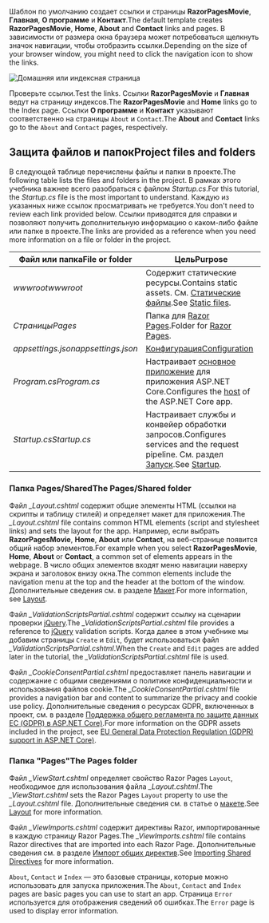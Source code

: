 <span data-ttu-id="7b3b4-101">Шаблон по умолчанию создает ссылки и страницы **RazorPagesMovie**, **Главная**, **О программе** и **Контакт**.</span><span class="sxs-lookup"><span data-stu-id="7b3b4-101">The default template creates **RazorPagesMovie**, **Home**, **About** and **Contact** links and pages.</span></span> <span data-ttu-id="7b3b4-102">В зависимости от размера окна браузера может потребоваться щелкнуть значок навигации, чтобы отобразить ссылки.</span><span class="sxs-lookup"><span data-stu-id="7b3b4-102">Depending on the size of your browser window, you might need to click the navigation icon to show the links.</span></span>

![Домашняя или индексная страница](~/tutorials/razor-pages/razor-pages-start/_static/home2.png)

<span data-ttu-id="7b3b4-104">Проверьте ссылки.</span><span class="sxs-lookup"><span data-stu-id="7b3b4-104">Test the links.</span></span> <span data-ttu-id="7b3b4-105">Ссылки **RazorPagesMovie** и **Главная** ведут на страницу индексов.</span><span class="sxs-lookup"><span data-stu-id="7b3b4-105">The **RazorPagesMovie** and **Home** links go to the Index page.</span></span> <span data-ttu-id="7b3b4-106">Ссылки **О программе** и **Контакт** указывают соответственно на страницы `About` и `Contact`.</span><span class="sxs-lookup"><span data-stu-id="7b3b4-106">The **About** and **Contact** links go to the `About` and `Contact` pages, respectively.</span></span>

## <a name="project-files-and-folders"></a><span data-ttu-id="7b3b4-107">Защита файлов и папок</span><span class="sxs-lookup"><span data-stu-id="7b3b4-107">Project files and folders</span></span>

<span data-ttu-id="7b3b4-108">В следующей таблице перечислены файлы и папки в проекте.</span><span class="sxs-lookup"><span data-stu-id="7b3b4-108">The following table lists the files and folders in the project.</span></span> <span data-ttu-id="7b3b4-109">В рамках этого учебника важнее всего разобраться с файлом *Startup.cs*.</span><span class="sxs-lookup"><span data-stu-id="7b3b4-109">For this tutorial, the *Startup.cs* file is the most important to understand.</span></span> <span data-ttu-id="7b3b4-110">Каждую из указанных ниже ссылок просматривать не требуется.</span><span class="sxs-lookup"><span data-stu-id="7b3b4-110">You don't need to review each link provided below.</span></span> <span data-ttu-id="7b3b4-111">Ссылки приводятся для справки и позволяют получить дополнительную информацию о каком-либо файле или папке в проекте.</span><span class="sxs-lookup"><span data-stu-id="7b3b4-111">The links are provided as a reference when you need more information on a file or folder in the project.</span></span>

| <span data-ttu-id="7b3b4-112">Файл или папка</span><span class="sxs-lookup"><span data-stu-id="7b3b4-112">File or folder</span></span> | <span data-ttu-id="7b3b4-113">Цель</span><span class="sxs-lookup"><span data-stu-id="7b3b4-113">Purpose</span></span> |
| -------------- | ------- |
| <span data-ttu-id="7b3b4-114">*wwwroot*</span><span class="sxs-lookup"><span data-stu-id="7b3b4-114">*wwwroot*</span></span> | <span data-ttu-id="7b3b4-115">Содержит статические ресурсы.</span><span class="sxs-lookup"><span data-stu-id="7b3b4-115">Contains static assets.</span></span> <span data-ttu-id="7b3b4-116">См. [Статические файлы](xref:fundamentals/static-files).</span><span class="sxs-lookup"><span data-stu-id="7b3b4-116">See [Static files](xref:fundamentals/static-files).</span></span> |
| <span data-ttu-id="7b3b4-117">*Страницы*</span><span class="sxs-lookup"><span data-stu-id="7b3b4-117">*Pages*</span></span> | <span data-ttu-id="7b3b4-118">Папка для [Razor Pages](xref:razor-pages/index).</span><span class="sxs-lookup"><span data-stu-id="7b3b4-118">Folder for [Razor Pages](xref:razor-pages/index).</span></span> |
| <span data-ttu-id="7b3b4-119">*appsettings.json*</span><span class="sxs-lookup"><span data-stu-id="7b3b4-119">*appsettings.json*</span></span> | [<span data-ttu-id="7b3b4-120">Конфигурация</span><span class="sxs-lookup"><span data-stu-id="7b3b4-120">Configuration</span></span>](xref:fundamentals/configuration/index) |
| <span data-ttu-id="7b3b4-121">*Program.cs*</span><span class="sxs-lookup"><span data-stu-id="7b3b4-121">*Program.cs*</span></span> | <span data-ttu-id="7b3b4-122">Настраивает [основное приложение](xref:fundamentals/host/index) для приложения ASP.NET Core.</span><span class="sxs-lookup"><span data-stu-id="7b3b4-122">Configures the [host](xref:fundamentals/host/index) of the ASP.NET Core app.</span></span> |
| <span data-ttu-id="7b3b4-123">*Startup.cs*</span><span class="sxs-lookup"><span data-stu-id="7b3b4-123">*Startup.cs*</span></span> | <span data-ttu-id="7b3b4-124">Настраивает службы и конвейер обработки запросов.</span><span class="sxs-lookup"><span data-stu-id="7b3b4-124">Configures services and the request pipeline.</span></span> <span data-ttu-id="7b3b4-125">См. раздел [Запуск](xref:fundamentals/startup).</span><span class="sxs-lookup"><span data-stu-id="7b3b4-125">See [Startup](xref:fundamentals/startup).</span></span> |

### <a name="the-pagesshared-folder"></a><span data-ttu-id="7b3b4-126">Папка Pages/Shared</span><span class="sxs-lookup"><span data-stu-id="7b3b4-126">The Pages/Shared folder</span></span>

<span data-ttu-id="7b3b4-127">Файл *_Layout.cshtml* содержит общие элементы HTML (ссылки на скрипты и таблицу стилей) и определяет макет для приложения.</span><span class="sxs-lookup"><span data-stu-id="7b3b4-127">The *_Layout.cshtml* file contains common HTML elements (script and stylesheet links) and sets the layout for the app.</span></span> <span data-ttu-id="7b3b4-128">Например, если выбрать **RazorPagesMovie**, **Home**, **About** или **Contact**, на веб-странице появится общий набор элементов.</span><span class="sxs-lookup"><span data-stu-id="7b3b4-128">For example when you select **RazorPagesMovie**, **Home**, **About** or **Contact**, a common set of elements appears in the webpage.</span></span> <span data-ttu-id="7b3b4-129">В число общих элементов входят меню навигации наверху экрана и заголовок внизу окна.</span><span class="sxs-lookup"><span data-stu-id="7b3b4-129">The common elements include the navigation menu at the top and the header at the bottom of the window.</span></span> <span data-ttu-id="7b3b4-130">Дополнительные сведения см. в разделе [Макет](xref:mvc/views/layout).</span><span class="sxs-lookup"><span data-stu-id="7b3b4-130">For more information, see [Layout](xref:mvc/views/layout).</span></span>

<span data-ttu-id="7b3b4-131">Файл *_ValidationScriptsPartial.cshtml* содержит ссылку на сценарии проверки [jQuery](https://jquery.com/).</span><span class="sxs-lookup"><span data-stu-id="7b3b4-131">The *_ValidationScriptsPartial.cshtml* file provides a reference to [jQuery](https://jquery.com/) validation scripts.</span></span> <span data-ttu-id="7b3b4-132">Когда далее в этом учебнике мы добавим страницы `Create` и `Edit`, будет использоваться файл *_ValidationScriptsPartial.cshtml*.</span><span class="sxs-lookup"><span data-stu-id="7b3b4-132">When the `Create` and `Edit` pages are added later in the tutorial, the *_ValidationScriptsPartial.cshtml* file is used.</span></span>

<span data-ttu-id="7b3b4-133">Файл *_CookieConsentPartial.cshtml* предоставляет панель навигации и содержание с общими сведениями о политике конфиденциальности и использования файлов cookie.</span><span class="sxs-lookup"><span data-stu-id="7b3b4-133">The *_CookieConsentPartial.cshtml* file provides a navigation bar and content to summarize the privacy and cookie use policy.</span></span> <span data-ttu-id="7b3b4-134">Дополнительные сведения о ресурсах GDPR, включенных в проект, см. в разделе [Поддержка общего регламента по защите данных ЕС (GDPR) в ASP.NET Core)](xref:security/gdpr).</span><span class="sxs-lookup"><span data-stu-id="7b3b4-134">For more information on the GDPR assets included in the project, see [EU General Data Protection Regulation (GDPR) support in ASP.NET Core)](xref:security/gdpr).</span></span>

### <a name="the-pages-folder"></a><span data-ttu-id="7b3b4-135">Папка "Pages"</span><span class="sxs-lookup"><span data-stu-id="7b3b4-135">The Pages folder</span></span>

<span data-ttu-id="7b3b4-136">Файл *_ViewStart.cshtml* определяет свойство Razor Pages `Layout`, необходимое для использования файла *_Layout.cshtml*.</span><span class="sxs-lookup"><span data-stu-id="7b3b4-136">The *_ViewStart.cshtml* sets the Razor Pages `Layout` property to use the *_Layout.cshtml* file.</span></span> <span data-ttu-id="7b3b4-137">Дополнительные сведения см. в статье о [макете](xref:mvc/views/layout).</span><span class="sxs-lookup"><span data-stu-id="7b3b4-137">See [Layout](xref:mvc/views/layout) for more information.</span></span>

<span data-ttu-id="7b3b4-138">Файл *_ViewImports.cshtml* содержит директивы Razor, импортированные в каждую страницу Razor Pages.</span><span class="sxs-lookup"><span data-stu-id="7b3b4-138">The *_ViewImports.cshtml* file contains Razor directives that are imported into each Razor Page.</span></span> <span data-ttu-id="7b3b4-139">Дополнительные сведения см. в разделе [Импорт общих директив](xref:mvc/views/layout#importing-shared-directives).</span><span class="sxs-lookup"><span data-stu-id="7b3b4-139">See [Importing Shared Directives](xref:mvc/views/layout#importing-shared-directives) for more information.</span></span>

<span data-ttu-id="7b3b4-140">`About`, `Contact` и `Index` — это базовые страницы, которые можно использовать для запуска приложения.</span><span class="sxs-lookup"><span data-stu-id="7b3b4-140">The `About`, `Contact` and `Index` pages are basic pages you can use to start an app.</span></span> <span data-ttu-id="7b3b4-141">Страница `Error` используется для отображения сведений об ошибках.</span><span class="sxs-lookup"><span data-stu-id="7b3b4-141">The `Error` page is used to display error information.</span></span>
